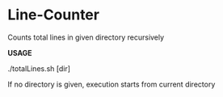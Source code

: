 # Line-Counter
Counts total lines in given directory recursively

**USAGE**

./totalLines.sh [dir]

If no directory is given, execution starts from current directory
